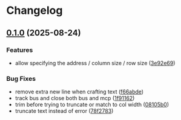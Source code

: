 # Changelog

## [0.1.0](https://github.com/imnotjames/micro-nas-lcd/compare/v0.0.1...v0.1.0) (2025-08-24)


### Features

* allow specifying the address / column size / row size ([3e92e69](https://github.com/imnotjames/micro-nas-lcd/commit/3e92e6974f3c68eabe7e51cc65b1b04d85d72fc6))


### Bug Fixes

* remove extra new line when crafting text ([f66abde](https://github.com/imnotjames/micro-nas-lcd/commit/f66abde366e4d9abcec6c09fb78b6782156f11c7))
* track bus and close both bus and mcp ([1f91162](https://github.com/imnotjames/micro-nas-lcd/commit/1f9116243dfabe92f0617ce560ada3444a76415b))
* trim before trying to truncate or match to col width ([08105b0](https://github.com/imnotjames/micro-nas-lcd/commit/08105b01edbd04208d43a35a84c7c4cbcb404f40))
* truncate text instead of error ([78f2783](https://github.com/imnotjames/micro-nas-lcd/commit/78f278341c0adbce397c7541a823190cab6112fb))
